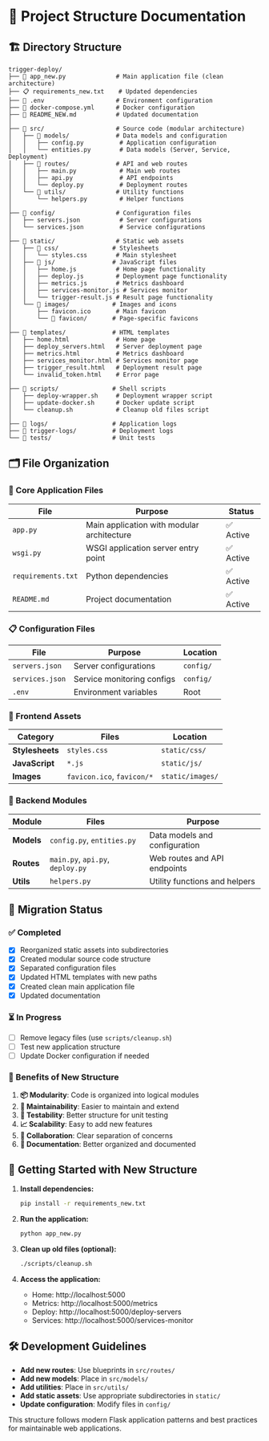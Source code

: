 # 📁 Project Structure Documentation

## 🏗️ Directory Structure

```
trigger-deploy/
├── 📱 app_new.py              # Main application file (clean architecture)
├── 📋 requirements_new.txt    # Updated dependencies
├── 🔧 .env                    # Environment configuration
├── 🐳 docker-compose.yml      # Docker configuration
├── 📖 README_NEW.md           # Updated documentation
│
├── 📂 src/                    # Source code (modular architecture)
│   ├── 📂 models/             # Data models and configuration
│   │   ├── config.py          # Application configuration
│   │   └── entities.py        # Data models (Server, Service, Deployment)
│   ├── 📂 routes/             # API and web routes
│   │   ├── main.py            # Main web routes
│   │   ├── api.py             # API endpoints
│   │   └── deploy.py          # Deployment routes
│   └── 📂 utils/              # Utility functions
│       └── helpers.py         # Helper functions
│
├── 📂 config/                 # Configuration files
│   ├── servers.json           # Server configurations
│   └── services.json          # Service configurations
│
├── 📂 static/                 # Static web assets
│   ├── 📂 css/               # Stylesheets
│   │   └── styles.css        # Main stylesheet
│   ├── 📂 js/                # JavaScript files
│   │   ├── home.js           # Home page functionality
│   │   ├── deploy.js         # Deployment page functionality
│   │   ├── metrics.js        # Metrics dashboard
│   │   ├── services-monitor.js # Services monitor
│   │   └── trigger-result.js # Result page functionality
│   └── 📂 images/            # Images and icons
│       ├── favicon.ico       # Main favicon
│       └── 📂 favicon/       # Page-specific favicons
│
├── 📂 templates/             # HTML templates
│   ├── home.html             # Home page
│   ├── deploy_servers.html   # Server deployment page
│   ├── metrics.html          # Metrics dashboard
│   ├── services_monitor.html # Services monitor page
│   ├── trigger_result.html   # Deployment result page
│   └── invalid_token.html    # Error page
│
├── 📂 scripts/               # Shell scripts
│   ├── deploy-wrapper.sh     # Deployment wrapper script
│   ├── update-docker.sh      # Docker update script
│   └── cleanup.sh            # Cleanup old files script
│
├── 📂 logs/                  # Application logs
├── 📂 trigger-logs/          # Deployment logs
└── 📂 tests/                 # Unit tests
```

## 🗂️ File Organization

### 🎯 Core Application Files

| File | Purpose | Status |
|------|---------|---------|
| `app.py` | Main application with modular architecture | ✅ Active |
| `wsgi.py` | WSGI application server entry point | ✅ Active |
| `requirements.txt` | Python dependencies | ✅ Active |
| `README.md` | Project documentation | ✅ Active |

### 📋 Configuration Files

| File | Purpose | Location |
|------|---------|----------|
| `servers.json` | Server configurations | `config/` |
| `services.json` | Service monitoring configs | `config/` |
| `.env` | Environment variables | Root |

### 🎨 Frontend Assets

| Category | Files | Location |
|----------|-------|----------|
| **Stylesheets** | `styles.css` | `static/css/` |
| **JavaScript** | `*.js` | `static/js/` |
| **Images** | `favicon.ico`, `favicon/*` | `static/images/` |

### 🧩 Backend Modules

| Module | Files | Purpose |
|--------|-------|---------|
| **Models** | `config.py`, `entities.py` | Data models and configuration |
| **Routes** | `main.py`, `api.py`, `deploy.py` | Web routes and API endpoints |
| **Utils** | `helpers.py` | Utility functions and helpers |

## 🔄 Migration Status

### ✅ Completed
- [x] Reorganized static assets into subdirectories
- [x] Created modular source code structure
- [x] Separated configuration files
- [x] Updated HTML templates with new paths
- [x] Created clean main application file
- [x] Updated documentation

### ⏳ In Progress
- [ ] Remove legacy files (use `scripts/cleanup.sh`)
- [ ] Test new application structure
- [ ] Update Docker configuration if needed

### 🎯 Benefits of New Structure

1. **📦 Modularity**: Code is organized into logical modules
2. **🔧 Maintainability**: Easier to maintain and extend
3. **🧪 Testability**: Better structure for unit testing
4. **📈 Scalability**: Easy to add new features
5. **👥 Collaboration**: Clear separation of concerns
6. **📖 Documentation**: Better organized and documented

## 🚀 Getting Started with New Structure

1. **Install dependencies:**
   ```bash
   pip install -r requirements_new.txt
   ```

2. **Run the application:**
   ```bash
   python app_new.py
   ```

3. **Clean up old files (optional):**
   ```bash
   ./scripts/cleanup.sh
   ```

4. **Access the application:**
   - Home: http://localhost:5000
   - Metrics: http://localhost:5000/metrics
   - Deploy: http://localhost:5000/deploy-servers
   - Services: http://localhost:5000/services-monitor

## 🛠️ Development Guidelines

- **Add new routes**: Use blueprints in `src/routes/`
- **Add new models**: Place in `src/models/`
- **Add utilities**: Place in `src/utils/`
- **Add static assets**: Use appropriate subdirectories in `static/`
- **Update configuration**: Modify files in `config/`

This structure follows modern Flask application patterns and best practices for maintainable web applications.

